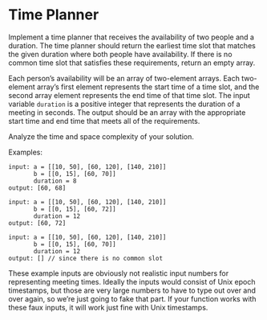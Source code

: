 # Time Planner

Implement a time planner that receives the availability of two people and a duration. The time planner should return the earliest time slot that matches the given duration where both people have availability. If there is no common time slot that satisfies these requirements, return an empty array.

Each person’s availability will be an array of two-element arrays. Each two-element array’s first element represents the start time of a time slot, and the second array element represents the end time of that time slot. The input variable `duration` is a positive integer that represents the duration of a meeting in seconds. The output should be an array with the appropriate start time and end time that meets all of the requirements.

Analyze the time and space complexity of your solution.

Examples:

    input: a = [[10, 50], [60, 120], [140, 210]]
           b = [[0, 15], [60, 70]]
           duration = 8
    output: [60, 68]

    input: a = [[10, 50], [60, 120], [140, 210]]
           b = [[0, 15], [60, 72]]
           duration = 12
    output: [60, 72]

    input: a = [[10, 50], [60, 120], [140, 210]]
           b = [[0, 15], [60, 70]]
           duration = 12
    output: [] // since there is no common slot

These example inputs are obviously not realistic input numbers for representing meeting times. Ideally the inputs would consist of Unix epoch timestamps, but those are very large numbers to have to type out over and over again, so we’re just going to fake that part. If your function works with these faux inputs, it will work just fine with Unix timestamps.
